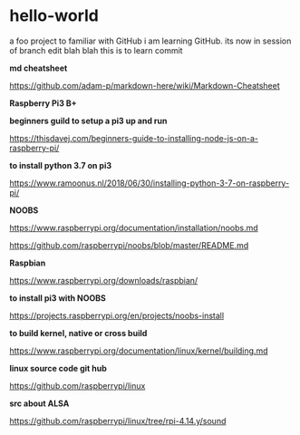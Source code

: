 # hello-world
a foo project to familiar with GitHub
i am learning GitHub. its now in session of branch edit blah blah
this is to learn commit


**md cheatsheet**

https://github.com/adam-p/markdown-here/wiki/Markdown-Cheatsheet


**Raspberry Pi3 B+**


**beginners guild to setup a pi3 up and run**

https://thisdavej.com/beginners-guide-to-installing-node-js-on-a-raspberry-pi/


**to install python 3.7 on pi3**

https://www.ramoonus.nl/2018/06/30/installing-python-3-7-on-raspberry-pi/


**NOOBS**

https://www.raspberrypi.org/documentation/installation/noobs.md

https://github.com/raspberrypi/noobs/blob/master/README.md


**Raspbian**

https://www.raspberrypi.org/downloads/raspbian/


**to install pi3 with NOOBS**

https://projects.raspberrypi.org/en/projects/noobs-install


**to build kernel, native or cross build**

https://www.raspberrypi.org/documentation/linux/kernel/building.md


**linux source code git hub**

https://github.com/raspberrypi/linux


**src about ALSA**

https://github.com/raspberrypi/linux/tree/rpi-4.14.y/sound



